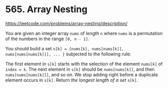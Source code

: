 # 565. Array Nesting

https://leetcode.com/problems/array-nesting/description/

You are given an integer array `nums` of length `n` where `nums` is a permutation of the numbers in the range `[0, n - 1]`.

You should build a set `s[k] = {nums[k], nums[nums[k]], nums[nums[nums[k]]], ... }` subjected to the following rule:

The first element in `s[k]` starts with the selection of the element `nums[k]` of `index = k`.
The next element in `s[k]` should be `nums[nums[k]]`, and then `nums[nums[nums[k]]]`, and so on.
We stop adding right before a duplicate element occurs in `s[k]`.
Return *the longest length of a set* `s[k]`.